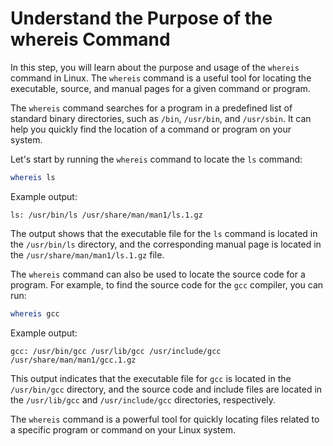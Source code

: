 # Understand the Purpose of the whereis Command

In this step, you will learn about the purpose and usage of the `whereis` command in Linux. The `whereis` command is a useful tool for locating the executable, source, and manual pages for a given command or program.

The `whereis` command searches for a program in a predefined list of standard binary directories, such as `/bin`, `/usr/bin`, and `/usr/sbin`. It can help you quickly find the location of a command or program on your system.

Let's start by running the `whereis` command to locate the `ls` command:

```bash
whereis ls
```

Example output:

```
ls: /usr/bin/ls /usr/share/man/man1/ls.1.gz
```

The output shows that the executable file for the `ls` command is located in the `/usr/bin/ls` directory, and the corresponding manual page is located in the `/usr/share/man/man1/ls.1.gz` file.

The `whereis` command can also be used to locate the source code for a program. For example, to find the source code for the `gcc` compiler, you can run:

```bash
whereis gcc
```

Example output:

```
gcc: /usr/bin/gcc /usr/lib/gcc /usr/include/gcc /usr/share/man/man1/gcc.1.gz
```

This output indicates that the executable file for `gcc` is located in the `/usr/bin/gcc` directory, and the source code and include files are located in the `/usr/lib/gcc` and `/usr/include/gcc` directories, respectively.

The `whereis` command is a powerful tool for quickly locating files related to a specific program or command on your Linux system.
